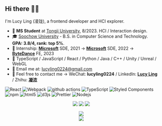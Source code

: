## Hi there 👋🏻 
I'm Lucy Ling (凌珑), a frontend developer and HCI explorer. 
- 🪪 **MS Student** at [Tongji University](https://tjdi.tongji.edu.cn/?lang=en), 8/2023. HCI / Interaction design.
- 🎓  [Soochow University](http://eng.suda.edu.cn/) - B.S. in Computer Science and Technology. **GPA: 3.8/4, rank: top 5%**.
- 🧸 Internship: **[Microsoft](https://www.microsoft.com/)** SDE, 2021 -> **[Microsoft](https://www.microsoft.com/)** SDE, 2022 -> **[ByteDance](https://www.bytedance.com/en/)** FE, 2023
- 🦾 TypeScript / JavaScript / React / Python / Java / C++ / Unity / Unreal / WebGL
- 📨 Email me at: [lucyling0224@gmail.com](mailto:lucyling0224@gmail.com)
- 🐾 Feel free to contact me -> WeChat: **lucyling0224** / LinkedIn: **[Lucy Ling](https://www.linkedin.com/in/lucyling24/)** / Zhihu: **[凝浓](https://www.zhihu.com/people/linglong24)**

<p>
  <img alt="React" src="https://img.shields.io/badge/-React-45b8d8?style=flat-square&logo=react&logoColor=white" />
  <img alt="Webpack" src="https://img.shields.io/badge/-Webpack-8DD6F9?style=flat-square&logo=webpack&logoColor=white" /> 
  <img alt="github actions" src="https://img.shields.io/badge/-Github_Actions-2088FF?style=flat-square&logo=github-actions&logoColor=white" />
  <img alt="TypeScript" src="https://img.shields.io/badge/-TypeScript-007ACC?style=flat-square&logo=typescript&logoColor=white" />
  <img alt="Styled Components" src="https://img.shields.io/badge/-Styled_Components-db7092?style=flat-square&logo=styled-components&logoColor=white" />
  <img alt="npm" src="https://img.shields.io/badge/-NPM-CB3837?style=flat-square&logo=npm&logoColor=white" />
  <img alt="html5" src="https://img.shields.io/badge/-HTML5-E34F26?style=flat-square&logo=html5&logoColor=white" />
  <img alt="d3js" src="https://img.shields.io/badge/-D3.js-F9A03C?style=flat-square&logo=d3.js&logoColor=white" />
  <img alt="Prettier" src="https://img.shields.io/badge/-Prettier-F7B93E?style=flat-square&logo=prettier&logoColor=white" />
  <img alt="Nodejs" src="https://img.shields.io/badge/-Nodejs-43853d?style=flat-square&logo=Node.js&logoColor=white" />
</p>

<p align = "center">
  <img src = "https://streak-stats.demolab.com?user=LucyLing24&theme=date-night&hide_border=true&border_radius=50&card_width=800&background=FFFFFF00">
  <img src = "https://github-readme-stats.vercel.app/api?username=LucyLing24&count_private=true&show_icons=true&line_height=30&theme=dracula&include_all_commits=true&hide=contribs,prs&border_radius=20">
  <img src = "https://github-readme-stats.vercel.app/api/top-langs/?username=LucyLing24&layout=compact&line_height=20&theme=dracula&border_radius=20">
</p>

<p align = "center">
  <img src = "https://github-readme-activity-graph.cyclic.app/graph?username=LucyLing24&theme=cotton-candy&radius=64">
  <br />
  <img src = "https://komarev.com/ghpvc/?username=LucyLing24&label=PROFILE+VIEWS">
</p>

